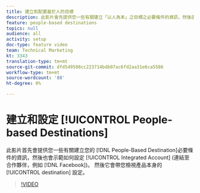 ```yaml
---
title: 建立和配置基於人的目標
description: 此影片會先提供您一些有關建立「以人為本」之目標之必要條件的資訊，然後還會示範如何設定「整合式帳戶」（合作夥伴的連結，例如Facebook）。 然後會帶您檢視目標本身的產品內建。
feature: people-based destinations
topics: null
audience: all
activity: setup
doc-type: feature video
team: Technical Marketing
kt: 3343
translation-type: tm+mt
source-git-commit: dfd549508cc223714bdb07ac6fd2aa31e6ca5586
workflow-type: tm+mt
source-wordcount: '88'
ht-degree: 0%

---
```



# 建立和設定 [!UICONTROL People-based Destinations]

此影片首先會提供您一些有關建立您的 [!DNL People-Based Destination]必要條件的資訊，然後也會示範如何設定 [!UICONTROL Integrated Account] (連結至合作夥伴，例如 [!DNL Facebook])。 然後它會帶您檢視產品本身的 [!UICONTROL destination] 設定。

>[!VIDEO](https://video.tv.adobe.com/v/28955/?quality=12)
